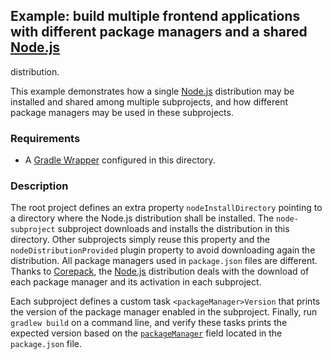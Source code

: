 ## Example: build multiple frontend applications with different package managers and a shared [Node.js][nodejs]
distribution.

This example demonstrates how a single [Node.js][nodejs] distribution may be installed and shared among multiple
subprojects, and how different package managers may be used in these subprojects.

### Requirements

- A [Gradle Wrapper][gradle-wrapper] configured in this directory.

### Description

The root project defines an extra property `nodeInstallDirectory` pointing to a directory where the Node.js distribution
shall be installed. The `node-subproject` subproject downloads and installs the distribution in this directory. Other
subprojects simply reuse this property and the `nodeDistributionProvided` plugin property to avoid downloading again the
distribution. All package managers used in `package.json` files are different. Thanks to [Corepack][corepack], the
[Node.js][nodejs] distribution deals with the download of each package manager and its activation in each subproject.

Each subproject defines a custom task `<packageManager>Version` that prints the version of the package manager enabled
in the subproject. Finally, run `gradlew build` on a command line, and verify these tasks prints the expected version
based on the [`packageManager`][package-manager-field] field located in the `package.json` file.

[corepack]: <https://nodejs.org/api/corepack.html> (Corepack)
[gradle-wrapper]: <https://docs.gradle.org/current/userguide/gradle_wrapper.html> (Gradle Wrapper)
[nodejs]: <https://nodejs.org/> (Node.js)
[package-manager-field]: <https://nodejs.org/api/packages.html#packagemanager> (packageManager field)
